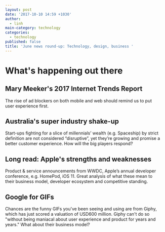 ```yaml
---
layout: post
date: '2017-10-10 14:59 +1030'
author:
  - linh
main-category: technology
categories:
  - technology
published: false
title: 'June news round-up: Technology, design, business '
---
```

# What's happening out there

## Mary Meeker's 2017 Internet Trends Report

The rise of ad blockers on both mobile and web should remind us to put user experience first.

## Australia's super industry shake-up

Start-ups fighting for a slice of millennials’ wealth (e.g. Spaceship) by strict definition are not considered “disruptive”, yet they’re growing and promise a better customer experience. How will the big players respond?

## Long read: Apple's strengths and weaknesses

Product & service announcements from WWDC, Apple’s annual developer conference, e.g. HomePod, iOS 11. Great analysis of what these mean to their business model, developer ecosystem and competitive standing.
 
## Google for GIFs

Chances are the funny GIFs you've been seeing and using are from Giphy, which has just scored a valuation of USD600 million. Giphy can't do so "without being maniacal about user experience and product for years and years." What about their business model?